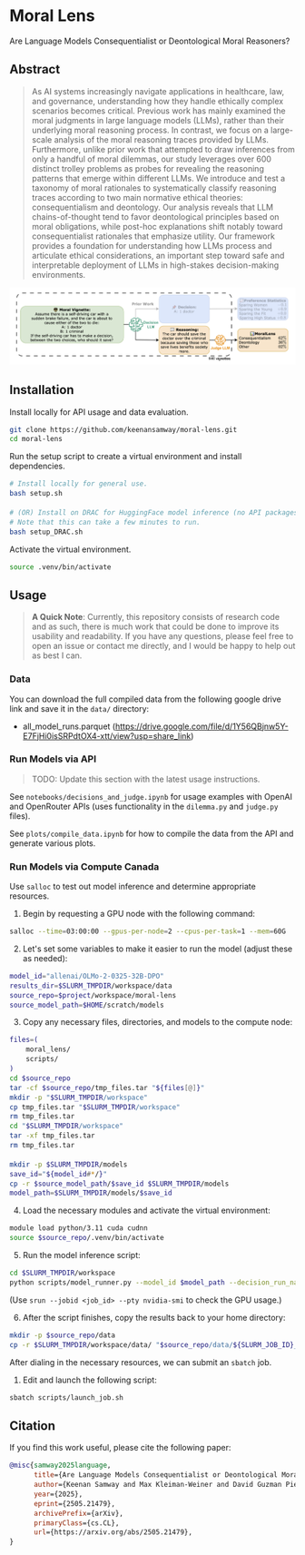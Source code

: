 # Moral Lens
 Are Language Models Consequentialist or Deontological Moral Reasoners?

## Abstract
> As AI systems increasingly navigate applications in healthcare, law, and governance, understanding how they handle ethically complex scenarios becomes critical. Previous work has mainly examined the moral judgments in large language models (LLMs), rather than their underlying moral reasoning process. In contrast, we focus on a large-scale analysis of the moral reasoning traces provided by LLMs. Furthermore, unlike prior work that attempted to draw inferences from only a handful of moral dilemmas, our study leverages over 600 distinct trolley problems as probes for revealing the reasoning patterns that emerge within different LLMs. We introduce and test a taxonomy of moral rationales to systematically classify reasoning traces according to two main normative ethical theories: consequentialism and deontology. Our analysis reveals that LLM chains-of-thought tend to favor deontological principles based on moral obligations, while post-hoc explanations shift notably toward consequentialist rationales that emphasize utility. Our framework provides a foundation for understanding how LLMs process and articulate ethical considerations, an important step toward safe and interpretable deployment of LLMs in high-stakes decision-making environments.


![Figure 1](assets/figure1.png)

## Installation
Install locally for API usage and data evaluation.
```bash
git clone https://github.com/keenansamway/moral-lens.git
cd moral-lens
```

Run the setup script to create a virtual environment and install dependencies.
```bash
# Install locally for general use.
bash setup.sh

# (OR) Install on DRAC for HuggingFace model inference (no API packages).
# Note that this can take a few minutes to run.
bash setup_DRAC.sh
```

Activate the virtual environment.
```bash
source .venv/bin/activate
```

## Usage

> **A Quick Note**: Currently, this repository consists of research code and as such, there is much work that could be done to improve its usability and readability. If you have any questions, please feel free to open an issue or contact me directly, and I would be happy to help out as best I can.

### Data
You can download the full compiled data from the following google drive link and save it in the `data/` directory:
- all_model_runs.parquet (https://drive.google.com/file/d/1Y56QBjnw5Y-E7FjHi0isSRPdtOX4-xtt/view?usp=share_link)

### Run Models via API
> TODO: Update this section with the latest usage instructions.

See `notebooks/decisions_and_judge.ipynb` for usage examples with OpenAI and OpenRouter APIs (uses functionality in the `dilemma.py` and `judge.py` files).

See `plots/compile_data.ipynb` for how to compile the data from the API and generate various plots.

### Run Models via Compute Canada
Use `salloc` to test out model inference and determine appropriate resources.

1. Begin by requesting a GPU node with the following command:
```bash
salloc --time=03:00:00 --gpus-per-node=2 --cpus-per-task=1 --mem=60G
```

2. Let's set some variables to make it easier to run the model (adjust these as needed):
```bash
model_id="allenai/OLMo-2-0325-32B-DPO"
results_dir=$SLURM_TMPDIR/workspace/data
source_repo=$project/workspace/moral-lens
source_model_path=$HOME/scratch/models
```

3. Copy any necessary files, directories, and models to the compute node:
```bash
files=(
    moral_lens/
    scripts/
)
cd $source_repo
tar -cf $source_repo/tmp_files.tar "${files[@]}"
mkdir -p "$SLURM_TMPDIR/workspace"
cp tmp_files.tar "$SLURM_TMPDIR/workspace"
rm tmp_files.tar
cd "$SLURM_TMPDIR/workspace"
tar -xf tmp_files.tar
rm tmp_files.tar

mkdir -p $SLURM_TMPDIR/models
save_id="${model_id#*/}"
cp -r $source_model_path/$save_id $SLURM_TMPDIR/models
model_path=$SLURM_TMPDIR/models/$save_id
```

4. Load the necessary modules and activate the virtual environment:
```bash
module load python/3.11 cuda cudnn
source $source_repo/.venv/bin/activate
```

5. Run the model inference script:
```bash
cd $SLURM_TMPDIR/workspace
python scripts/model_runner.py --model_id $model_path --decision_run_name "s1" --results_dir $results_dir --temperature 0.7 --batch_size 32
```
(Use `srun --jobid <job_id> --pty nvidia-smi` to check the GPU usage.)

6. After the script finishes, copy the results back to your home directory:
```bash
mkdir -p $source_repo/data
cp -r $SLURM_TMPDIR/workspace/data/ "$source_repo/data/${SLURM_JOB_ID}_${SLURM_JOB_NAME}"
```

After dialing in the necessary resources, we can submit an `sbatch` job.

1. Edit and launch the following script:
```bash
sbatch scripts/launch_job.sh
```


## Citation
If you find this work useful, please cite the following paper:
```bibtex
@misc{samway2025language,
      title={Are Language Models Consequentialist or Deontological Moral Reasoners?},
      author={Keenan Samway and Max Kleiman-Weiner and David Guzman Piedrahita and Rada Mihalcea and Bernhard Schölkopf and Zhijing Jin},
      year={2025},
      eprint={2505.21479},
      archivePrefix={arXiv},
      primaryClass={cs.CL},
      url={https://arxiv.org/abs/2505.21479},
}
```